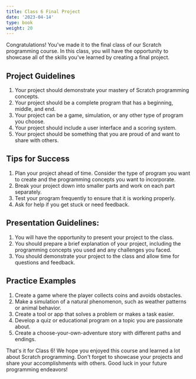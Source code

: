 ```yaml
---
title: Class 6 Final Project 
date: '2023-04-14'
type: book
weight: 20
---
```


<!--more-->
Congratulations! You've made it to the final class of our Scratch programming course. In this class, you will have the opportunity to showcase all of the skills you've learned by creating a final project. 

## Project Guidelines1. Your project should demonstrate your mastery of Scratch programming concepts. 2. Your project should be a complete program that has a beginning, middle, and end. 3. Your project can be a game, simulation, or any other type of program you choose. 4. Your project should include a user interface and a scoring system. 5. Your project should be something that you are proud of and want to share with others. 


## Tips for Success1. Plan your project ahead of time. Consider the type of program you want to create and the programming concepts you want to incorporate. 2. Break your project down into smaller parts and work on each part separately. 3. Test your program frequently to ensure that it is working properly. 4. Ask for help if you get stuck or need feedback. 

## Presentation Guidelines: 1. You will have the opportunity to present your project to the class. 2. You should prepare a brief explanation of your project, including the programming concepts you used and any challenges you faced. 3. You should demonstrate your project to the class and allow time for questions and feedback. 

## Practice Examples 1. Create a game where the player collects coins and avoids obstacles. 2. Make a simulation of a natural phenomenon, such as weather patterns or animal behavior. 3. Create a tool or app that solves a problem or makes a task easier. 4. Develop a quiz or educational program on a topic you are passionate about. 5. Create a choose-your-own-adventure story with different paths and endings. That's it for Class 6! We hope you enjoyed this course and learned a lot about Scratch programming. Don't forget to showcase your projects and share your accomplishments with others. Good luck in your future programming endeavors! 